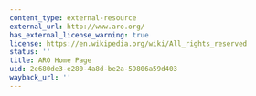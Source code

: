 ```yaml
---
content_type: external-resource
external_url: http://www.aro.org/
has_external_license_warning: true
license: https://en.wikipedia.org/wiki/All_rights_reserved
status: ''
title: ARO Home Page
uid: 2e680de3-e280-4a8d-be2a-59806a59d403
wayback_url: ''
---
```

